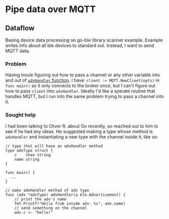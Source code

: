 # Pipe data over MQTT

## Dataflow

Basing device data processing on go-ble library scanner example. Example writes info about all ble devices to standard out. Instead, I want to send MQTT data.

### Problem

Having troule figuring out how to pass a channel or any other variable into and out of [`advHandler` function](https://github.com/go-ble/ble/blob/67ae735460239645b70e728470f4b725f505c459/examples/basic/scanner/main.go#L36). I have:
`client := MQTT.NewClient(opts)` in `func main()` so it only connects to the broker once, but I can't figure out how to pass `client` into `advHandler`. Ideally I'd like a sperate routine that handles MQTT, but I run into the same problem trying to pass a channel into it.

### Sought help

I had been talking to Oliver R. about Go recently, so reached out to him to see if he had any ideas. He suggested making a type whose method is `advHandler` and instantiating a new type with the channel inside it, like so:

```
// type that will have an advHandler method
type advType struct {
	c    chan string
	name string
}

func main() {
  ...
}

// make advHandler method of adv type
func (adv *advType) advHandler(a ble.Advertisement) {
	// print the adv's name
	fmt.Printf("Hello from inside adv: %s", adv.name)
	// send something on the channel
	adv.c <- "hello!"
```
